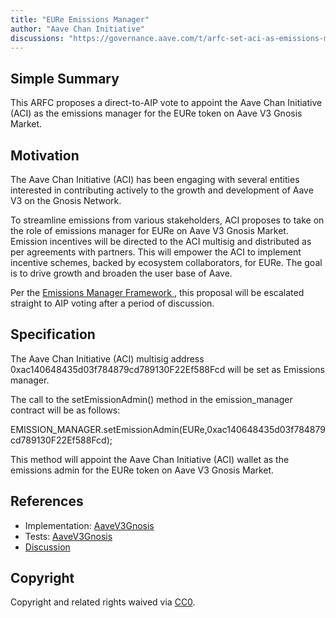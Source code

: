 ```yaml
---
title: "EURe Emissions Manager"
author: "Aave Chan Initiative"
discussions: "https://governance.aave.com/t/arfc-set-aci-as-emissions-manager-for-eure-on-aave-v3-gnosis-market/17130"
---
```


## Simple Summary

This ARFC proposes a direct-to-AIP vote to appoint the Aave Chan Initiative (ACI) as the emissions manager for the EURe token on Aave V3 Gnosis Market.

## Motivation

The Aave Chan Initiative (ACI) has been engaging with several entities interested in contributing actively to the growth and development of Aave V3 on the Gnosis Network.

To streamline emissions from various stakeholders, ACI proposes to take on the role of emissions manager for EURe on Aave V3 Gnosis Market. Emission incentives will be directed to the ACI multisig and distributed as per agreements with partners. This will empower the ACI to implement incentive schemes, backed by ecosystem collaborators, for EURe. The goal is to drive growth and broaden the user base of Aave.

Per the [Emissions Manager Framework ](https://governance.aave.com/t/arfc-emission-manager-framework-update/16884), this proposal will be escalated straight to AIP voting after a period of discussion.

## Specification

The Aave Chan Initiative (ACI) multisig address 0xac140648435d03f784879cd789130F22Ef588Fcd will be set as Emissions manager.

The call to the setEmissionAdmin() method in the emission_manager contract will be as follows:

EMISSION_MANAGER.setEmissionAdmin(EURe,0xac140648435d03f784879cd789130F22Ef588Fcd);

This method will appoint the Aave Chan Initiative (ACI) wallet as the emissions admin for the EURe token on Aave V3 Gnosis Market.

## References

- Implementation: [AaveV3Gnosis](https://github.com/bgd-labs/aave-proposals-v3/blob/b996197773b566b6ebd3a9f82e2abbcf118f0d09/src/20240327_AaveV3Gnosis_EUReEmissionsManager/AaveV3Gnosis_EUReEmissionsManager_20240327.sol)
- Tests: [AaveV3Gnosis](https://github.com/bgd-labs/aave-proposals-v3/blob/b996197773b566b6ebd3a9f82e2abbcf118f0d09/src/20240327_AaveV3Gnosis_EUReEmissionsManager/AaveV3Gnosis_EUReEmissionsManager_20240327.t.sol)
- [Discussion](https://governance.aave.com/t/arfc-set-aci-as-emissions-manager-for-eure-on-aave-v3-gnosis-market/17130)

## Copyright

Copyright and related rights waived via [CC0](https://creativecommons.org/publicdomain/zero/1.0/).
